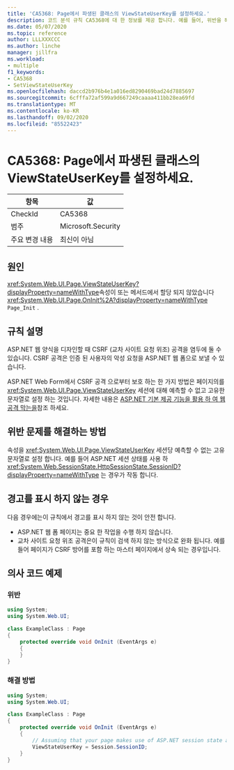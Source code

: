 ```yaml
---
title: 'CA5368: Page에서 파생된 클래스의 ViewStateUserKey를 설정하세요.'
description: 코드 분석 규칙 CA5368에 대 한 정보를 제공 합니다. 예를 들어, 위반을 해결 하는 방법, 위반 하는 경우를 포함 합니다.
ms.date: 05/07/2020
ms.topic: reference
author: LLLXXXCCC
ms.author: linche
manager: jillfra
ms.workload:
- multiple
f1_keywords:
- CA5368
- SetViewStateUserKey
ms.openlocfilehash: daccd2b976b4e1a016ed8290469bad24d7885697
ms.sourcegitcommit: 6cfffa72af599a9d667249caaaa411bb28ea69fd
ms.translationtype: MT
ms.contentlocale: ko-KR
ms.lasthandoff: 09/02/2020
ms.locfileid: "85522423"
---
```

# <a name="ca5368-set-viewstateuserkey-for-classes-derived-from-page"></a>CA5368: Page에서 파생된 클래스의 ViewStateUserKey를 설정하세요.

|항목|값|
|-|-|
|CheckId|CA5368|
|범주|Microsoft.Security|
|주요 변경 내용|최신이 아님|

## <a name="cause"></a>원인

<xref:System.Web.UI.Page.ViewStateUserKey?displayProperty=nameWithType>속성이 또는 메서드에서 할당 되지 않았습니다 <xref:System.Web.UI.Page.OnInit%2A?displayProperty=nameWithType> `Page_Init` .

## <a name="rule-description"></a>규칙 설명

ASP.NET 웹 양식을 디자인할 때 CSRF (교차 사이트 요청 위조) 공격을 염두에 둘 수 있습니다. CSRF 공격은 인증 된 사용자의 악성 요청을 ASP.NET 웹 폼으로 보낼 수 있습니다.

ASP.NET Web Form에서 CSRF 공격 으로부터 보호 하는 한 가지 방법은 페이지의를 <xref:System.Web.UI.Page.ViewStateUserKey> 세션에 대해 예측할 수 없고 고유한 문자열로 설정 하는 것입니다. 자세한 내용은 [ASP.NET 기본 제공 기능을 활용 하 여 웹 공격 막는을](/previous-versions/dotnet/articles/ms972969(v=msdn.10)#viewstateuserkey)참조 하세요.

## <a name="how-to-fix-violations"></a>위반 문제를 해결하는 방법

속성을 <xref:System.Web.UI.Page.ViewStateUserKey> 세션당 예측할 수 없는 고유 문자열로 설정 합니다. 예를 들어 ASP.NET 세션 상태를 사용 하 <xref:System.Web.SessionState.HttpSessionState.SessionID?displayProperty=nameWithType> 는 경우가 작동 합니다.

## <a name="when-to-suppress-warnings"></a>경고를 표시 하지 않는 경우

다음 경우에는이 규칙에서 경고를 표시 하지 않는 것이 안전 합니다.
- ASP.NET 웹 폼 페이지는 중요 한 작업을 수행 하지 않습니다.
- 교차 사이트 요청 위조 공격은이 규칙이 검색 하지 않는 방식으로 완화 됩니다. 예를 들어 페이지가 CSRF 방어를 포함 하는 마스터 페이지에서 상속 되는 경우입니다.

## <a name="pseudo-code-examples"></a>의사 코드 예제

### <a name="violation"></a>위반

```csharp
using System;
using System.Web.UI;

class ExampleClass : Page
{
    protected override void OnInit (EventArgs e)
    {
    }
}
```

### <a name="solution"></a>해결 방법

```csharp
using System;
using System.Web.UI;

class ExampleClass : Page
{
    protected override void OnInit (EventArgs e)
    {
        // Assuming that your page makes use of ASP.NET session state and the SessionID is stable.
        ViewStateUserKey = Session.SessionID;
    }
}
```
